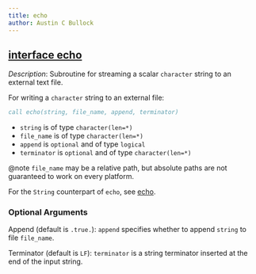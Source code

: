 ```yaml
---
title: echo
author: Austin C Bullock
---
```


## [interface echo](../../interface/echo.html)

*Description*: Subroutine for streaming a scalar `character` string to an external text file.

For writing a `character` string to an external file:

```fortran
call echo(string, file_name, append, terminator)
```

* `string` is of type `character(len=*)`
* `file_name` is of type `character(len=*)`
* `append` is `optional` and of type `logical`
* `terminator` is `optional` and of type `character(len=*)`

@note `file_name` may be a relative path, but absolute paths are not guaranteed to work on every platform.

For the `String` counterpart of `echo`, see [echo](string-methods.html#echo).

### Optional Arguments

Append (default is `.true.`): `append` specifies whether to append `string` to file `file_name`.

Terminator (default is `LF`): `terminator` is a string terminator inserted at the end of the input string.
